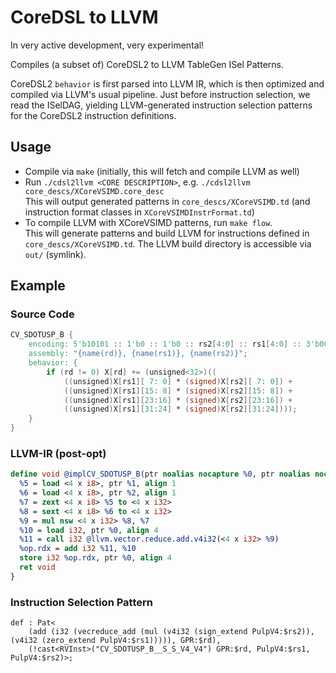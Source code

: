 # CoreDSL to LLVM
In very active development, very experimental!

Compiles (a subset of) CoreDSL2 to LLVM TableGen ISel Patterns. 

CoreDSL2 `behavior` is first parsed into LLVM IR, which is then optimized and compiled via LLVM's usual pipeline. Just before instruction selection, we read the ISelDAG, yielding LLVM-generated instruction selection patterns for the CoreDSL2 instruction definitions.

## Usage
- Compile via `make` (initially, this will fetch and compile LLVM as well)
- Run `./cdsl2llvm <CORE DESCRIPTION>`, e.g. `./cdsl2llvm core_descs/XCoreVSIMD.core_desc`  
This will output generated patterns in `core_descs/XCoreVSIMD.td` (and instruction format classes in `XCoreVSIMDInstrFormat.td`)
- To compile LLVM with XCoreVSIMD patterns, run `make flow`.  
This will generate patterns and build LLVM for instructions defined in `core_descs/XCoreVSIMD.td`. 
The LLVM build directory is accessible via `out/` (symlink).

## Example
### Source Code
```verilog
CV_SDOTUSP_B {
    encoding: 5'b10101 :: 1'b0 :: 1'b0 :: rs2[4:0] :: rs1[4:0] :: 3'b001 :: rd[4:0] :: 7'b1010111;
    assembly: "{name(rd)}, {name(rs1)}, {name(rs2)}";
    behavior: {
        if (rd != 0) X[rd] += (unsigned<32>)((
            ((unsigned)X[rs1][ 7: 0] * (signed)X[rs2][ 7: 0]) +
            ((unsigned)X[rs1][15: 8] * (signed)X[rs2][15: 8]) +
            ((unsigned)X[rs1][23:16] * (signed)X[rs2][23:16]) +
            ((unsigned)X[rs1][31:24] * (signed)X[rs2][31:24])));
    }
}
```

### LLVM-IR (post-opt)
```llvm
define void @implCV_SDOTUSP_B(ptr noalias nocapture %0, ptr noalias nocapture readonly %1, ptr noalias nocapture readonly %2, i32 %3) local_unnamed_addr #0 {
  %5 = load <4 x i8>, ptr %1, align 1
  %6 = load <4 x i8>, ptr %2, align 1
  %7 = zext <4 x i8> %5 to <4 x i32>
  %8 = sext <4 x i8> %6 to <4 x i32>
  %9 = mul nsw <4 x i32> %8, %7
  %10 = load i32, ptr %0, align 4
  %11 = call i32 @llvm.vector.reduce.add.v4i32(<4 x i32> %9)
  %op.rdx = add i32 %11, %10
  store i32 %op.rdx, ptr %0, align 4
  ret void
}
```

### Instruction Selection Pattern
```tablgen
def : Pat<
	(add (i32 (vecreduce_add (mul (v4i32 (sign_extend PulpV4:$rs2)), (v4i32 (zero_extend PulpV4:$rs1))))), GPR:$rd),
	(!cast<RVInst>("CV_SDOTUSP_B__S_S_V4_V4") GPR:$rd, PulpV4:$rs1, PulpV4:$rs2)>;
```

